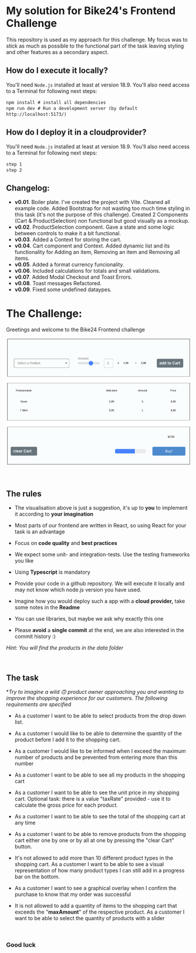 # My solution for Bike24's Frontend Challenge
This repository is used as my approach for this challenge. My focus was to stick as much as possible to the functional part of the task leaving styling and other features as a secondary aspect.


## How do I execute it locally?

You'll need `Node.js` installed at least at version 18.9. You'll also need access to a Terminal for following next steps:

```
npm install # install all dependencies
npm run dev # Run a development server (by default http://localhost:5173/)
```

## How do I deploy it in a cloudprovider?

You'll need `Node.js` installed at least at version 18.9. You'll also need access to a Terminal for following next steps:

```
step 1
step 2
```

## Changelog:

- **v0.01**. Boiler plate. I've created the project with Vite. Cleaned all example code. Added Bootstrap for not wasting too much time styling in this task (it's not the purpose of this challenge). Created 2 Components (Cart & ProductSelection) non functional but good visually as a mockup.
- **v0.02**. ProductSelection component. Gave a state and some logic between controls to make it a bit functional. 
- **v0.03**. Added a Context for storing the cart.
- **v0.04**. Cart component and Context. Added dynamic list and its functionality for Adding an item, Removing an item and Removing all items.
- **v0.05**. Added a format currency funcionality.
- **v0.06**. Included calculations for totals and small validations.
- **v0.07**. Added Modal Checkout and Toast Errors.
- **v0.08**. Toast messages Refactored.
- **v0.09**. Fixed some undefined dataypes.


# The Challenge:
Greetings and welcome to the Bike24 Frontend challenge

![UI example](https://github.com/Bike24/FrontendCodingChallenge/blob/main/assets/ui_example.png?raw=true)

&nbsp;
&nbsp;

## The rules
-   The visualisation above is just a suggestion, it's up to **you** to implement it according to **your imagination**

-   Most parts of our frontend are written in React, so using React for your task is an advantage 

-   Focus on **code quality** and **best practices**

-   We expect some unit- and integration-tests. Use the testing frameworks you like

-   Using **Typescript** is mandatory

-   Provide your code in a github repository. We will execute it locally and may not know which node.js version you have used.

-   Imagine how you would deploy such a app with a **cloud provider,** take some notes in the **Readme**

-   You can use libraries, but maybe we ask why exactly this one

-   Please **avoid** a **single commit** at the end, we are also interested in the commit history :)

_Hint: You will find the products in the data folder_ 

&nbsp;
&nbsp;


## The task

**Try to imagine a wild :upside_down_face: product owner approaching you and wanting to improve the shopping experience for our customers. The following requirements are specified*

-   As a customer I want to be able to select products from the drop down list.

-   As a customer I would like to be able to determine the quantity of the product before I add it to the shopping cart.

-   As a customer I would like to be informed when I exceed the maximum number of products and be prevented from entering more than this number

-   As a customer I want to be able to see all my products in the shopping cart

-   As a customer I want to be able to see the unit price in my shopping cart. Optional task: there is a value "taxRate" provided - use it to calculate the gross price for each product.

-   As a customer I want to be able to see the total of the shopping cart at any time

-   As a customer I want to be able to remove products from the shopping cart either one by one or by all at one by pressing the "clear Cart" button.

-   It's not allowed to add more than 10 different product types in the shopping cart. As a customer I want to be able to see a visual representation of how many product types I can still add in a progress bar on the bottom.

-   As a customer I want to see a graphical overlay when I confirm the purchase to know that my order was successful

-   It is not allowed to add a quantity of items to the shopping cart that exceeds the "**maxAmount**" of the respective product. As a customer I want to be able to select the quantity of products with a slider
 
 
&nbsp;
&nbsp;
&nbsp;


### Good luck

